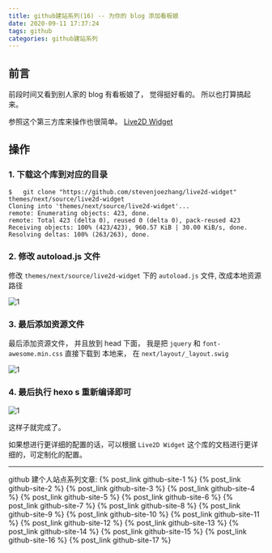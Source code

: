 ```yaml
---
title: github建站系列(16) -- 为你的 blog 添加看板娘
date: 2020-09-11 17:37:24
tags: github
categories: github建站系列
---
```

## 前言
前段时间又看到别人家的 blog 有看板娘了， 觉得挺好看的。 所以也打算搞起来。

参照这个第三方库来操作也很简单。 [Live2D Widget](https://github.com/stevenjoezhang/live2d-widget)

## 操作
### 1. 下载这个库到对应的目录
```text
$   git clone "https://github.com/stevenjoezhang/live2d-widget" themes/next/source/live2d-widget
Cloning into 'themes/next/source/live2d-widget'...
remote: Enumerating objects: 423, done.
remote: Total 423 (delta 0), reused 0 (delta 0), pack-reused 423
Receiving objects: 100% (423/423), 960.57 KiB | 30.00 KiB/s, done.
Resolving deltas: 100% (263/263), done.
```
<!--more-->
### 2. 修改 autoload.js 文件
修改 `themes/next/source/live2d-widget` 下的 `autoload.js` 文件, 改成本地资源路径

![1](1.png)

### 3. 最后添加资源文件
最后添加资源文件， 并且放到 head 下面， 我是把 `jquery` 和 `font-awesome.min.css` 直接下载到 本地来， 在  `next/layout/_layout.swig`

![1](2.png)

### 4. 最后执行 hexo s 重新编译即可

![1](3.png)

这样子就完成了。

如果想进行更详细的配置的话，可以根据 `Live2D Widget` 这个库的文档进行更详细的，可定制化的配置。 

---
github 建个人站点系列文章:
{% post_link github-site-1 %}
{% post_link github-site-2 %}
{% post_link github-site-3 %}
{% post_link github-site-4 %}
{% post_link github-site-5 %}
{% post_link github-site-6 %}
{% post_link github-site-7 %}
{% post_link github-site-8 %}
{% post_link github-site-9 %}
{% post_link github-site-10 %}
{% post_link github-site-11 %}
{% post_link github-site-12 %}
{% post_link github-site-13 %}
{% post_link github-site-14 %}
{% post_link github-site-15 %}
{% post_link github-site-16 %}
{% post_link github-site-17 %}
